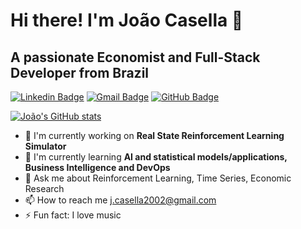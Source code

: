 
# Hi there! I'm João Casella 👋
## A passionate Economist and Full-Stack Developer from Brazil

[![Linkedin Badge](https://img.shields.io/badge/-LinkedIn-2366d1?style=flat-square&logo=Linkedin&logoColor=white&link=https://www.linkedin.com/in/jo%C3%A3o-alonso-casella-0315621bb/)](https://www.linkedin.com/in/jo%C3%A3o-alonso-casella-0315621bb/) 
[![Gmail Badge](https://img.shields.io/badge/-Gmail-2366d1?style=flat-square&logo=Gmail&logoColor=white&link=mailto:j.casella2002@gmail.com)](mailto:j.casella2002@gmail.com)
[![GitHub Badge](https://img.shields.io/badge/-GitHub-2366d1?style=flat-square&logo=github&logoColor=white&link=https://github.com/joaoalonsocasella)](https://github.com/joaoalonsocasella)


[![João's GitHub stats](https://github-readme-stats.vercel.app/api?username=joaoalonsocasella)](https://github.com/joaoalonsocasella/github-readme-stats)

- 🔭 I'm currently working on <b>Real State Reinforcement Learning Simulator</b>
- 🌱 I'm currently learning <b>AI and statistical models/applications, Business Intelligence and DevOps</b>
- 💬 Ask me about Reinforcement Learning, Time Series, Economic Research
- 📫 How to reach me j.casella2002@gmail.com
- ⚡ Fun fact: I love music


